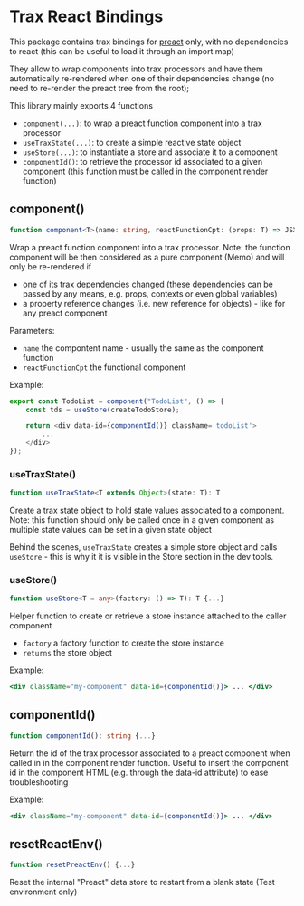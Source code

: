 
# Trax React Bindings

This package contains trax bindings for [preact] only, with no dependencies to react (this can be useful to load it through an import map)

They allow to wrap components into trax processors and have them automatically re-rendered when one of their dependencies change (no need to re-render the preact tree from the root);

This library mainly exports 4 functions
- ```component(...)```: to wrap a preact function component into a trax processor
- ```useTraxState(...)```: to create a simple reactive state object
- ```useStore(...)```: to instantiate a store and associate it to a component
- ```componentId()```: to retrieve the processor id associated to a given component (this function must be called in the component render function)

[preact]: https://preactjs.com/

## component()
```typescript
function component<T>(name: string, reactFunctionCpt: (props: T) => JSX.Element): (props: T) => JSX.Element {...}
```
Wrap a preact function component into a trax processor. Note: the function component will be then considered as a pure component (Memo) and will only be re-rendered if
- one of its trax dependencies changed (these dependencies can be passed by any means,
e.g. props, contexts or even global variables)
- a property reference changes (i.e. new reference for objects) - like for any preact component

Parameters:
- ```name``` the compontent name - usually the same as the component function
- ```reactFunctionCpt``` the functional component

Example:
```typescript
export const TodoList = component("TodoList", () => {
    const tds = useStore(createTodoStore);

    return <div data-id={componentId()} className='todoList'>
        ...
    </div>
});
```

### useTraxState()
```typescript
function useTraxState<T extends Object>(state: T): T
```
Create a trax state object to hold state values associated to a component.
Note: this function should only be called once in a given component as multiple state values can be set in a given state object

Behind the scenes, ```useTraxState``` creates a simple store object and calls ```useStore``` - this is why it it is visible in the
Store section in the dev tools.
### useStore()
```typescript
function useStore<T = any>(factory: () => T): T {...}
```
Helper function to create or retrieve a store instance attached to the caller component

- ```factory``` a factory function to create the store instance
- ```returns``` the store object

Example:
```jsx
<div className="my-component" data-id={componentId()}> ... </div>
```

## componentId()

```typescript
function componentId(): string {...}
```
Return the id of the trax processor associated to a preact component when called in in the component render function. Useful to insert the component id in the component HTML (e.g. through the data-id attribute) to ease troubleshooting

Example:
```jsx
<div className="my-component" data-id={componentId()}> ... </div>
```


## resetReactEnv()
```typescript
function resetPreactEnv() {...}
```
Reset the internal "Preact" data store to restart from a blank state (Test environment only)

